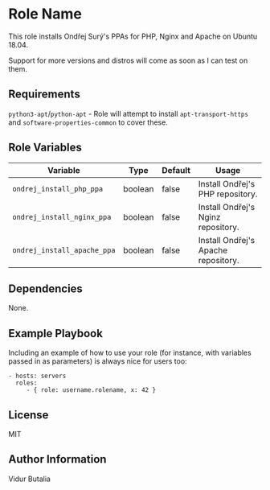 Role Name
=========

This role installs Ondřej Surý's PPAs for PHP, Nginx and Apache on Ubuntu 18.04.

Support for more versions and distros will come as soon as I can test on them.

Requirements
------------

`python3-apt`/`python-apt` - Role will attempt to install `apt-transport-https` and `software-properties-common` to cover these.

Role Variables
--------------

Variable | Type | Default | Usage
--- | --- | --- | ---
`ondrej_install_php_ppa` | boolean | false | Install Ondřej's PHP repository.
`ondrej_install_nginx_ppa` | boolean | false | Install Ondřej's Nginz repository.
`ondrej_install_apache_ppa` | boolean | false | Install Ondřej's Apache repository.

Dependencies
------------

None.

Example Playbook
----------------

Including an example of how to use your role (for instance, with variables passed in as parameters) is always nice for users too:

    - hosts: servers
      roles:
         - { role: username.rolename, x: 42 }

License
-------

MIT

Author Information
------------------

Vidur Butalia
